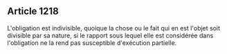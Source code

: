 Article 1218
----
L'obligation est indivisible, quoique la chose ou le fait qui en est l'objet
soit divisible par sa nature, si le rapport sous lequel elle est considérée dans
l'obligation ne la rend pas susceptible d'exécution partielle.
